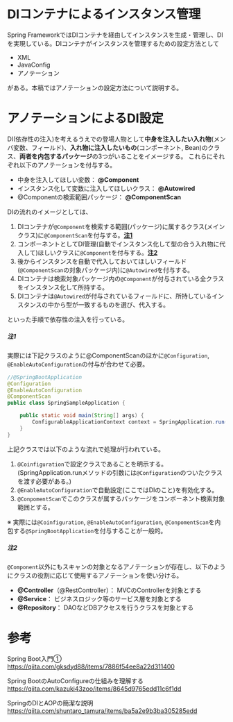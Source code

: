 # DIコンテナによるインスタンス管理

Spring FrameworkではDIコンテナを経由してインスタンスを生成・管理し、DIを実現している。DIコンテナがインスタンスを管理するための設定方法として

- XML
- JavaConfig
- アノテーション

がある。本稿ではアノテーションの設定方法について説明する。



# アノテーションによるDI設定
DI(依存性の注入)を考えるうえでの登場人物として**中身を注入したい入れ物**(メンバ変数、フィールド)、**入れ物に注入したいもの**(コンポーネント, Bean)のクラス、**両者を内包するパッケージ**の3つがいることをイメージする。
これらにそれぞれ以下のアノテーションを付与する。

- 中身を注入してほしい変数： **@Component**
- インスタンス化して変数に注入してほしいクラス： **@Autowired**
- @Componentの検索範囲パッケージ： **@ComponentScan**

DIの流れのイメージとしては、
1. DIコンテナが`@Component`を検索する範囲(パッケージ)に属するクラス(メインクラス)に`@ComponentScan`を付与する。[**注1**](#注1)
1. コンポーネントとしてDI管理(自動でインスタンス化して型の合う入れ物に代入して)ほしいクラスに`@Component`を付与する。[**注2**](#注2)
1. 後からインスタンスを自動で代入しておいてほしいフィールド(`@ComponentScan`の対象パッケージ内)に`@Autowired`を付与する。
1. DIコンテナは検索対象パッケージ内の`@Component`が付与されている全クラスをインスタンス化して所持する。
1. DIコンテナは`@Autowired`が付与されているフィールドに、所持しているインスタンスの中から型が一致するものを選び、代入する。

といった手順で依存性の注入を行っている。

##### **注1** 
実際には下記クラスのように@ComponentScanのほかに`@Configuration`, `@EnableAutoConfiguration`の付与が合わせて必要。
   
```java
//@SpringBootApplication
@Configuration
@EnableAutoConfiguration
@ComponentScan
public class SpringSampleApplication {

    public static void main(String[] args) {
        ConfigurableApplicationContext context = SpringApplication.run(SpringSampleApplication.class, args);
    }
}
```

上記クラスでは以下のような流れで処理が行われている。
1. `@Coinfiguration`で設定クラスであることを明示する。(SpringApplication.runメソッドの引数には`@Configuration`のついたクラスを渡す必要がある。)
1. `@EnableAutoConfiguration`で自動設定(ここではDIのこと)を有効化する。
1. `@ConpomentScan`でこのクラスが属するパッケージをコンポーネント検索対象範囲とする。

※ 実際には`@Coinfiguration`, `@EnableAutoConfiguration`, `@ConpomentScan`を内包する`@SpringBootApplication`を付与することが一般的。

##### **注2** 
`@Component`以外にもスキャンの対象となるアノテーションが存在し、以下のようにクラスの役割に応じて使用するアノテーションを使い分ける。
- **@Controller**（@RestController）： MVCのControllerを対象とする
- **@Service**： ビジネスロジック等のサービス層を対象とする
- **@Repository**： DAOなどDBアクセスを行うクラスを対象とする

# 参考
Spring Boot入門①  
https://qiita.com/gksdyd88/items/7886f54ee8a22d311400

Spring BootのAutoConfigureの仕組みを理解する  
https://qiita.com/kazuki43zoo/items/8645d9765edd11c6f1dd

SpringのDIとAOPの簡潔な説明  
https://qiita.com/shuntaro_tamura/items/ba5a2e9b3ba305285edd
